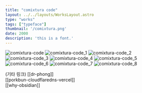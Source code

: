 ```yaml
---
title: "comixtura code"
layout: ../../layouts/WorksLayout.astro
type: "works"
tags: ["typeface"]
thumbnail: '/comixtura.png'
date: 2000
description: 'this is a font.'
---
```


![comixtura-code](/comixtura-code.png)
![comixtura-code_1](/comixtura-code_1.png)
![comixtura-code_2](/comixtura-code_2.png)
![comixtura-code_3](/comixtura-code_3.png)
![comixtura-code_4](/comixtura-code_4.png)
![comixtura-code_5](/comixtura-code_5.png)
![comixtura-code_6](/comixtura-code_6.png)
![comixtura-code_7](/comixtura-code_7.png)
![comixtura-code_8](/comixtura-code_8.png)


(기타 링크)
[[dr-phong]]  
[[porkbun-cloudflaredns-vercel]]  
[[why-obsidian]]